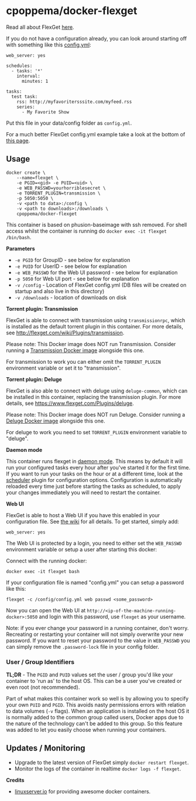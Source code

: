 # cpoppema/docker-flexget

Read all about FlexGet [here](http://www.flexget.com/#Description).

If you do not have a configuration already, you can look around starting off with something like this [config.yml](https://github.com/cpoppema/docker-flexget/blob/master/sample_config.yml):
```
web_server: yes

schedules:
  - tasks: '*'
    interval:
      minutes: 1

tasks:
  test task:
    rss: http://myfavoritersssite.com/myfeed.rss
    series:
      - My Favorite Show
```
Put this file in your data/config folder as `config.yml`.

For a much better FlexGet config.yml example take a look at the bottom of [this page](http://flexget.com/Cookbook/Series/SeriesPresetMultipleRSStoTransmission).

## Usage

```
docker create \
    --name=flexget \
    -e PGID=<gid> -e PUID=<uid> \
    -e WEB_PASSWD=yourhorriblesecret \
    -e TORRENT_PLUGIN=transmission \
    -p 5050:5050 \
    -v <path to data>:/config \
    -v <path to downloads>:/downloads \
    cpoppema/docker-flexget
```

This container is based on phusion-baseimage with ssh removed. For shell access whilst the container is running do `docker exec -it flexget /bin/bash`.

**Parameters**

* `-e PGID` for GroupID - see below for explanation
* `-e PUID` for UserID - see below for explanation
* `-e WEB_PASSWD` for the Web UI password - see below for explanation
* `-p 5050` for Web UI port - see below for explanation
* `-v /config` - Location of FlexGet config.yml (DB files will be created on startup and also live in this directory)
* `-v /downloads` - location of downloads on disk

**Torrent plugin: Transmission**

FlexGet is able to connect with transmission using `transmissionrpc`, which is installed as the default torrent plugin in this container. For more details, see http://flexget.com/wiki/Plugins/transmission.

Please note: This Docker image does NOT run Transmission. Consider running a [Transmission Docker image](https://github.com/linuxserver/docker-transmission/) alongside this one.

For transmission to work you can either omit the `TORRENT_PLUGIN` environment variable or set it to "transmission".

**Torrent plugin: Deluge**

FlexGet is also able to connect with deluge using `deluge-common`, which can be installed in this container, replacing the transmission plugin. For more details, see https://www.flexget.com/Plugins/deluge.

Please note: This Docker image does NOT run Deluge. Consider running a [Deluge Docker image](https://hub.docker.com/r/linuxserver/deluge/) alongside this one.

For deluge to work you need to set `TORRENT_PLUGIN` environment variable to "deluge".

**Daemon mode**

This container runs flexget in [daemon mode](https://flexget.com/Daemon). This means by default it will run your configured tasks every hour after you've started it for the first time. If you want to run your tasks on the hour or at a different time, look at the [scheduler](https://flexget.com/Plugins/Daemon/scheduler) plugin for configuration options. Configuration is automatically reloaded every time just before starting the tasks as scheduled, to apply your changes immediately you will need to restart the container.

**Web UI**

FlexGet is able to host a Web UI if you have this enabled in your configuration file. See [the wiki](https://flexget.com/wiki/Web-UI) for all details. To get started, simply add:

```
web_server: yes
```

The Web UI is protected by a login, you need to either set the `WEB_PASSWD` environment variable or setup a user after starting this docker:

Connect with the running docker:

```
docker exec -it flexget bash
```

If your configuration file is named "config.yml" you can setup a password like this:

```
flexget -c /config/config.yml web passwd <some_password>
```

Now you can open the Web UI at `http://<ip-of-the-machine-running-docker>:5050` and login with this password, use `flexget` as your username.

Note: if you ever change your password in a running container, don't worry. Recreating or restarting your container will not simply overwrite your new password. If you want to reset your password to the value in `WEB_PASSWD` you can simply remove the `.password-lock` file in your config folder.

### User / Group Identifiers

**TL;DR** - The `PGID` and `PUID` values set the user / group you'd like your container to 'run as' to the host OS. This can be a user you've created or even root (not recommended).

Part of what makes this container work so well is by allowing you to specify your own `PUID` and `PGID`. This avoids nasty permissions errors with relation to data volumes (`-v` flags). When an application is installed on the host OS it is normally added to the common group called users, Docker apps due to the nature of the technology can't be added to this group. So this feature was added to let you easily choose when running your containers.

## Updates / Monitoring

* Upgrade to the latest version of FlexGet simply `docker restart flexget`.
* Monitor the logs of the container in realtime `docker logs -f flexget`.

**Credits**
* [linuxserver.io](https://github.com/linuxserver) for providing awesome docker containers.
